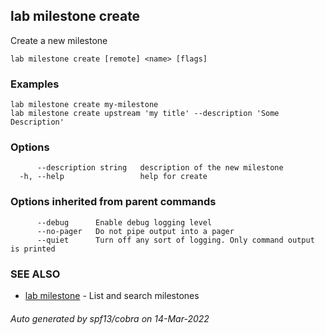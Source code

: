 ## lab milestone create

Create a new milestone

```
lab milestone create [remote] <name> [flags]
```

### Examples

```
lab milestone create my-milestone
lab milestone create upstream 'my title' --description 'Some Description'
```

### Options

```
      --description string   description of the new milestone
  -h, --help                 help for create
```

### Options inherited from parent commands

```
      --debug      Enable debug logging level
      --no-pager   Do not pipe output into a pager
      --quiet      Turn off any sort of logging. Only command output is printed
```

### SEE ALSO

* [lab milestone](lab_milestone.md)	 - List and search milestones

###### Auto generated by spf13/cobra on 14-Mar-2022
